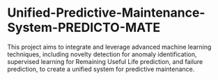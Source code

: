 # Unified-Predictive-Maintenance-System-PREDICTO-MATE
This project aims to integrate and leverage advanced machine learning techniques, including novelty detection for anomaly identification, supervised learning for Remaining Useful Life prediction, and failure prediction, to create a unified system for predictive maintenance.
